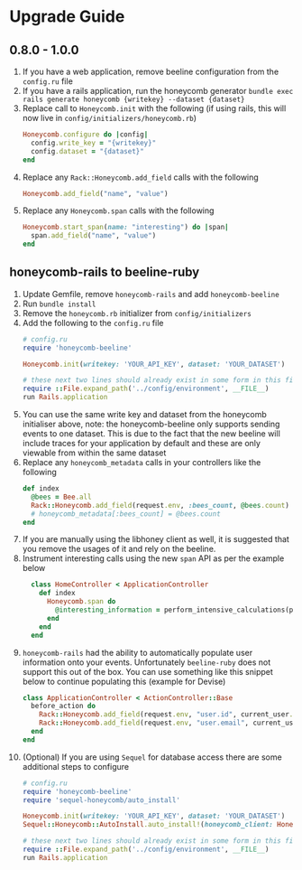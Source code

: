 # Upgrade Guide

## 0.8.0 - 1.0.0

1. If you have a web application, remove beeline configuration from the `config.ru` file
1. If you have a rails application, run the honeycomb generator `bundle exec rails generate honeycomb {writekey} --dataset {dataset}`
1. Replace call to `Honeycomb.init` with the following (if using rails, this will now live in `config/initializers/honeycomb.rb`)
    ```ruby
    Honeycomb.configure do |config|
      config.write_key = "{writekey}"
      config.dataset = "{dataset}"
    end
    ```
1. Replace any `Rack::Honeycomb.add_field` calls with the following
    ```ruby
    Honeycomb.add_field("name", "value")
    ```
1. Replace any `Honeycomb.span` calls with the following
    ```ruby
    Honeycomb.start_span(name: "interesting") do |span|
      span.add_field("name", "value")
    end
    ```

## honeycomb-rails to beeline-ruby

1. Update Gemfile, remove `honeycomb-rails` and add `honeycomb-beeline`
1. Run `bundle install`
1. Remove the `honeycomb.rb` initializer from `config/initializers`
1. Add the following to the `config.ru` file
    ```ruby
    # config.ru
    require 'honeycomb-beeline'

    Honeycomb.init(writekey: 'YOUR_API_KEY', dataset: 'YOUR_DATASET')

    # these next two lines should already exist in some form in this file, it's important to init the honeycomb library before this
    require ::File.expand_path('../config/environment', __FILE__)
    run Rails.application
    ```
1. You can use the same write key and dataset from the honeycomb initialiser above, note: the honeycomb-beeline only supports sending events to one dataset. This is due to the fact that the new beeline will include traces for your application by default and these are only viewable from within the same dataset
1. Replace any `honeycomb_metadata` calls in your controllers like the following
    ```ruby
    def index
      @bees = Bee.all
      Rack::Honeycomb.add_field(request.env, :bees_count, @bees.count)
      # honeycomb_metadata[:bees_count] = @bees.count
    end
    ```
1. If you are manually using the libhoney client as well, it is suggested that you remove the usages of it and rely on the beeline.
1. Instrument interesting calls using the new `span` API as per the example below
    ```ruby
      class HomeController < ApplicationController
        def index
          Honeycomb.span do
            @interesting_information = perform_intensive_calculations(params[:honey])
          end
        end
      end
    ```
1. `honeycomb-rails` had the ability to automatically populate user information onto your events. Unfortunately `beeline-ruby` does not support this out of the box. You can use something like this snippet below to continue populating this (example for Devise)
    ```ruby
    class ApplicationController < ActionController::Base
      before_action do
        Rack::Honeycomb.add_field(request.env, "user.id", current_user.id)
        Rack::Honeycomb.add_field(request.env, "user.email", current_user.email)
      end
    end
    ```
1. (Optional) If you are using `Sequel` for database access there are some additional steps to configure
    ```ruby
    # config.ru
    require 'honeycomb-beeline'
    require 'sequel-honeycomb/auto_install'

    Honeycomb.init(writekey: 'YOUR_API_KEY', dataset: 'YOUR_DATASET')
    Sequel::Honeycomb::AutoInstall.auto_install!(honeycomb_client: Honeycomb.client, logger: Honeycomb.logger)

    # these next two lines should already exist in some form in this file, it's important to init the honeycomb library before this
    require ::File.expand_path('../config/environment', __FILE__)
    run Rails.application
    ```
